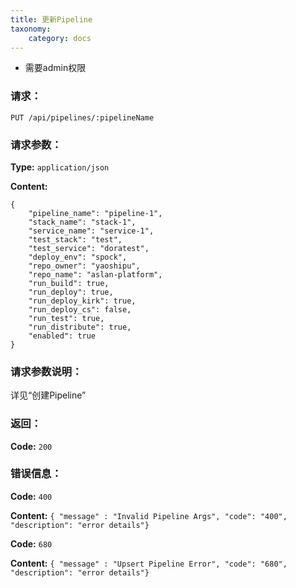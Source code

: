 ```yaml
---
title: 更新Pipeline
taxonomy:
    category: docs
---
```


- 需要admin权限

### 请求：

    PUT /api/pipelines/:pipelineName

### 请求参数：

**Type:** `application/json`

**Content:**

```
{
    "pipeline_name": "pipeline-1",
    "stack_name": "stack-1",
    "service_name": "service-1",
    "test_stack": "test",
    "test_service": "doratest",
    "deploy_env": "spock",
    "repo_owner": "yaoshipu",
    "repo_name": "aslan-platform",
    "run_build": true,
    "run_deploy": true,
    "run_deploy_kirk": true,
    "run_deploy_cs": false,
    "run_test": true,
    "run_distribute": true,
    "enabled": true
}
```	

### 请求参数说明：

详见“创建Pipeline”

### 返回：

**Code:** `200`

### 错误信息：

**Code:** `400`

**Content:** `{ "message" : "Invalid Pipeline Args", "code": "400", "description": "error details"}`

**Code:** `680`
  	
**Content:** `{ "message" : "Upsert Pipeline Error", "code": "680", "description": "error details"}`